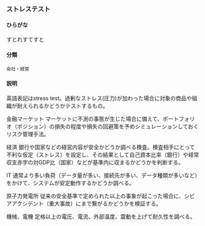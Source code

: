 <div style="display:none;">

## [あ行](securities-terms?id=あ行)
## [か行](securities-terms?id=か行)
## [さ行](securities-terms?id=さ行)

</div>

### ストレステスト

#### ひらがな

すとれすてすと

#### 分類

`会社・経営`

#### 説明

英語表記はstress test。過剰なストレス(圧力)が加わった場合に対象の商品や組織が耐えられるかどうかテストするもの。
金融マーケット マーケットに不測の事態が生じた場合に備えて、ポートフォリオ（ポジション）の損失の程度や損失の回避策を予めシミュレーションしておくリスク管理手法。
経済  銀行や国家などの経営内容が安全かどうか調べる検査。検査相手にとって不利な仮定（ストレス）を設定し、その結果として自己資本比率（銀行）や経常収支赤字の対GDP比（国家）などが基準内に収まるかどうかを判断する。
IT  通常より多い負荷（データ量が多い、接続先が多い、データ種類が多いなど）をかけて、システムが安定動作するかどうか調べる。
原子力発電所 従来の安全基準で定められた以上の事象が起こった場合に、シビアアクシデント（重大事故）にまで繋がるかどうかを検証する。
機械、電機 定格以上の電圧、電流、外部温度、震動を上げて耐久性を調べる。

<div style="display:none;">

## [た行](securities-terms?id=た行)
## [な行](securities-terms?id=な行)
## [は行](securities-terms?id=は行)
## [ま行](securities-terms?id=ま行)
## [や行](securities-terms?id=や行)
## [ら行](securities-terms?id=ら行)
## [わ行](securities-terms?id=わ行)
## [英数字・記号](securities-terms?id=英数字・記号)

</div>

